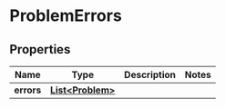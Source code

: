

# ProblemErrors


## Properties

| Name | Type | Description | Notes |
|------------ | ------------- | ------------- | -------------|
|**errors** | [**List&lt;Problem&gt;**](Problem.md) |  |  |



